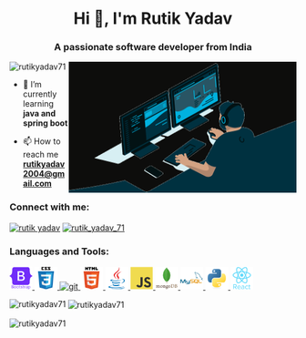 <h1 align="center">Hi 👋, I'm Rutik Yadav</h1>
<h3 align="center">A passionate software developer from India</h3>

<img align="right" alt="coding" width="400" height="230" src="https://raw.githubusercontent.com/Potential17/Potential17/master/user%20(2).gif" />

<p align="left"> <img src="https://komarev.com/ghpvc/?username=rutikyadav71&label=Profile%20views&color=0e75b6&style=flat" alt="rutikyadav71" /> </p>

- 🌱 I’m currently learning **java and spring boot**

- 📫 How to reach me **rutikyadav2004@gmail.com**

<h3 align="left">Connect with me:</h3>
<p align="left">
<a href="https://www.linkedin.com/in/rutik-yadav-770159296/" target="blank"><img align="center" src="https://raw.githubusercontent.com/rahuldkjain/github-profile-readme-generator/master/src/images/icons/Social/linked-in-alt.svg" alt="rutik yadav" height="30" width="40" /></a>
<a href="https://instagram.com/rutik_yadav_71" target="blank"><img align="center" src="https://raw.githubusercontent.com/rahuldkjain/github-profile-readme-generator/master/src/images/icons/Social/instagram.svg" alt="rutik_yadav_71" height="30" width="40" /></a>
</p>

<h3 align="left">Languages and Tools:</h3>
<p align="left"> <a href="https://getbootstrap.com" target="_blank" rel="noreferrer"> <img src="https://raw.githubusercontent.com/devicons/devicon/master/icons/bootstrap/bootstrap-plain-wordmark.svg" alt="bootstrap" width="40" height="40"/> </a> <a href="https://www.w3schools.com/css/" target="_blank" rel="noreferrer"> <img src="https://raw.githubusercontent.com/devicons/devicon/master/icons/css3/css3-original-wordmark.svg" alt="css3" width="40" height="40"/> </a> <a href="https://git-scm.com/" target="_blank" rel="noreferrer"> <img src="https://www.vectorlogo.zone/logos/git-scm/git-scm-icon.svg" alt="git" width="40" height="40"/> </a> <a href="https://www.w3.org/html/" target="_blank" rel="noreferrer"> <img src="https://raw.githubusercontent.com/devicons/devicon/master/icons/html5/html5-original-wordmark.svg" alt="html5" width="40" height="40"/> </a> <a href="https://www.java.com" target="_blank" rel="noreferrer"> <img src="https://raw.githubusercontent.com/devicons/devicon/master/icons/java/java-original.svg" alt="java" width="40" height="40"/> </a> <a href="https://developer.mozilla.org/en-US/docs/Web/JavaScript" target="_blank" rel="noreferrer"> <img src="https://raw.githubusercontent.com/devicons/devicon/master/icons/javascript/javascript-original.svg" alt="javascript" width="40" height="40"/> </a> <a href="https://www.mongodb.com/" target="_blank" rel="noreferrer"> <img src="https://raw.githubusercontent.com/devicons/devicon/master/icons/mongodb/mongodb-original-wordmark.svg" alt="mongodb" width="40" height="40"/> </a> <a href="https://www.mysql.com/" target="_blank" rel="noreferrer"> <img src="https://raw.githubusercontent.com/devicons/devicon/master/icons/mysql/mysql-original-wordmark.svg" alt="mysql" width="40" height="40"/> </a> <a href="https://www.python.org" target="_blank" rel="noreferrer"> <img src="https://raw.githubusercontent.com/devicons/devicon/master/icons/python/python-original.svg" alt="python" width="40" height="40"/> </a> <a href="https://reactjs.org/" target="_blank" rel="noreferrer"> <img src="https://raw.githubusercontent.com/devicons/devicon/master/icons/react/react-original-wordmark.svg" alt="react" width="40" height="40"/> </a> </p>

<p><img align="left" src="https://github-readme-stats.vercel.app/api/top-langs?username=rutikyadav71&show_icons=true&locale=en&layout=compact" alt="rutikyadav71" /></p>

<p>&nbsp;<img align="center" src="https://github-readme-stats.vercel.app/api?username=rutikyadav71&show_icons=true&locale=en" alt="rutikyadav71" /></p>

<p><img align="center" src="https://github-readme-streak-stats.herokuapp.com/?user=rutikyadav71&" alt="rutikyadav71" /></p>
